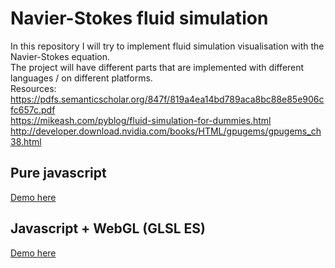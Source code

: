 # Navier-Stokes fluid simulation  
In this repository I will try to implement fluid simulation visualisation with the Navier-Stokes equation.  
The project will have different parts that are implemented with different languages / on different platforms.  
Resources:  
https://pdfs.semanticscholar.org/847f/819a4ea14bd789aca8bc88e85e906cfc657c.pdf  
https://mikeash.com/pyblog/fluid-simulation-for-dummies.html  
http://developer.download.nvidia.com/books/HTML/gpugems/gpugems_ch38.html  
## Pure javascript
[Demo here](https://hildinglinden.github.io/Navier-Stokes-fluid-simulation/javascript/)
## Javascript + WebGL (GLSL ES)
[Demo here](https://hildinglinden.github.io/Navier-Stokes-fluid-simulation/webgl/)
